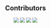 
<div align="center"> 
<h2>Contributors</h2>


[![](https://github.com/Yohanes213.png?size=50)](https://github.com/Yohanes213)       [![](https://github.com/AB-y1.png?size=50)](https://github.com/AB-y1)  [   ![](https://github.com/mistir-nigusse.png?size=50)](https://github.com/mistir-nigusse)   [   ![](https://github.com/GetachewAgegnehu.png?size=50)](https://github.com/GetachewAgegnehu)

<div>
